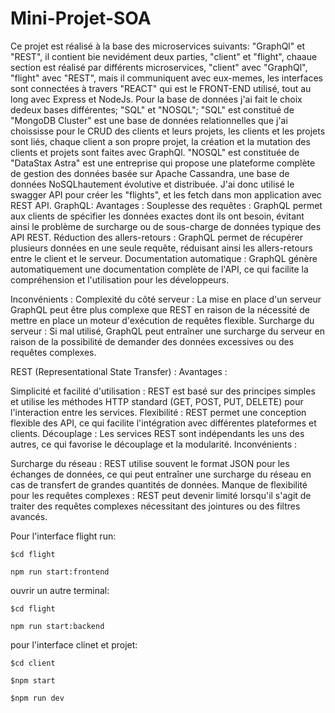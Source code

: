 # Mini-Projet-SOA
Ce projet est réalisé à la base des microservices suivants: "GraphQl" et "REST", il contient bie nevidément deux parties, "client"
et "flight", chaaue section est réalisé par différents microservices, "client" avec "GraphQl", "flight" avec "REST", mais il communiquent
avec eux-memes, les interfaces sont connectées à travers "REACT" qui est le FRONT-END utilisé, tout au long avec Express et NodeJs.
Pour la base de données j'ai fait le choix dedeux bases différentes; "SQL" et "NOSQL";
"SQL" est constitué de "MongoDB Cluster" est une base de données relationnelles que j'ai choississe pour le CRUD des clients et leurs 
projets, les clients et les projets sont liés, chaque client a son propre projet, la création et la mutation des clients et projets sont 
faites avec GraphQl.
"NOSQL" est constituée de "DataStax Astra" est une entreprise qui propose une plateforme complète de gestion des données basée sur Apache
Cassandra, une base de données NoSQLhautement évolutive et distribuée. J'ai donc utilisé le swagger API pour créer les "flights", et les
fetch dans mon application avec REST API. 
GraphQL:
Avantages :
Souplesse des requêtes : GraphQL permet aux clients de spécifier les données exactes dont ils ont besoin, évitant ainsi le problème de 
surcharge ou de sous-charge de données typique des API REST.
Réduction des allers-retours : GraphQL permet de récupérer plusieurs données en une seule requête, réduisant ainsi les allers-retours entre
le client et le serveur.
Documentation automatique : GraphQL génère automatiquement une documentation complète de l'API, ce qui facilite la compréhension et
l'utilisation pour les développeurs.

Inconvénients :
Complexité du côté serveur : La mise en place d'un serveur GraphQL peut être plus complexe que REST en raison de la nécessité de mettre en
place un moteur d'exécution de requêtes flexible.
Surcharge du serveur : Si mal utilisé, GraphQL peut entraîner une surcharge du serveur en raison de la possibilité de demander des données
excessives ou des requêtes complexes.

REST (Representational State Transfer) :
Avantages :

Simplicité et facilité d'utilisation : REST est basé sur des principes simples et utilise les méthodes HTTP standard
(GET, POST, PUT, DELETE) pour l'interaction entre les services.
Flexibilité : REST permet une conception flexible des API, ce qui facilite l'intégration avec différentes plateformes et clients.
Découplage : Les services REST sont indépendants les uns des autres, ce qui favorise le découplage et la modularité.
Inconvénients :

Surcharge du réseau : REST utilise souvent le format JSON pour les échanges de données, ce qui peut entraîner une surcharge du réseau
en cas de transfert de grandes quantités de données.
Manque de flexibilité pour les requêtes complexes : REST peut devenir limité lorsqu'il s'agit de traiter des requêtes complexes 
nécessitant des jointures ou des filtres avancés.

Pour l'interface flight run:
```
$cd flight
```
```
npm run start:frontend
```
ouvrir un autre terminal:
```
$cd flight
```
```
npm run start:backend
```
pour l'interface clinet et projet: 
```
$cd client
```
```
$npm start
```
```
$npm run dev
```
